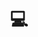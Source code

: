 <!--
title: "Computação"
link: "/blog/computing"
author: taffarel55
date: 22-10-2012
-->

<center>

# 💻

</center>
